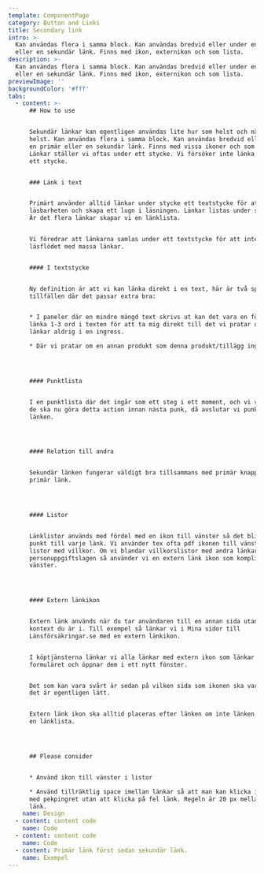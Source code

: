 ```yaml
---
template: ComponentPage
category: Button and Links
title: Secondary link
intro: >-
  Kan användas flera i samma block. Kan användas bredvid eller under en primär
  eller en sekundär länk. Finns med ikon, externikon och som lista. 
description: >-
  Kan användas flera i samma block. Kan användas bredvid eller under en primär
  eller en sekundär länk. Finns med ikon, externikon och som lista. 
previewImage: ''
backgroundColor: '#fff'
tabs:
  - content: >-
      ## How to use


      Sekundär länkar kan egentligen användas lite hur som helst och när som
      helst. Kan användas flera i samma block. Kan användas bredvid eller under
      en primär eller en sekundär länk. Finns med vissa ikoner och som listor.
      Länkar ställer vi oftas under ett stycke. Vi försöker inte länka direkt i
      ett stycke.


      ### Länk i text


      Primärt använder alltid länkar under stycke ett textstycke för att främja
      läsbarheten och skapa ett lugn i läsningen. Länkar listas under stycket.
      Är det flera länkar skapar vi en länklista.


      Vi föredrar att länkarna samlas under ett textstycke för att inte störa
      läsflödet med massa länkar.


      #### I textstycke


      Ny definition är att vi kan länka direkt i en text, här är två specifika
      tillfällen där det passar extra bra:


      * I paneler där en mindre mängd text skrivs ut kan det vara en fördel att
      länka 1-3 ord i texten för att ta mig direkt till det vi pratar om. Vi
      länkar aldrig i en ingress.

      * Där vi pratar om en annan produkt som denna produkt/tillägg ingår i.




      #### Punktlista


      I en punktlista där det ingår som ett steg i ett moment, och vi vill att
      de ska nu göra detta action innan nästa punk, då avslutar vi punkten med
      länken.




      #### Relation till andra


      Sekundär länken fungerar väldigt bra tillsammans med primär knapp och
      primär länk.




      #### Listor


      Länklistor används med fördel med en ikon till vänster så det blir som en
      punkt till varje länk. Vi använder tex ofta pdf ikonen till vänster i
      listor med villkor. Om vi blandar villkorslistor med andra länkar som
      personuppgiftslagen så använder vi en extern länk ikon som kompliment till
      vänster.




      #### Extern länkikon


      Extern länk används när du tar användaren till en annan sida utanför det
      kontext du är i. Till exempel så länkar vi i Mina sidor till
      Länsförsäkringar.se med en extern länkikon.


      I köptjänsterna länkar vi alla länkar med extern ikon som länkar ut ur
      formuläret och öppnar dem i ett nytt fönster.


      Det som kan vara svårt är sedan på vilken sida som ikonen ska vara, men
      det är egentligen lätt.


      Extern länk ikon ska alltid placeras efter länken om inte länken ingår i
      en länklista.




      ## Please consider


      * Använd ikon till vänster i listor

      * Använd tillräktlig space imellan länkar så att man kan klicka i mobilen
      med pekpingret utan att klicka på fel länk. Regeln är 20 px mellan varje
      länk.
    name: Design
  - content: content code
    name: Code
  - content: content code
    name: Code
  - content: Primär länk först sedan sekundär länk.
    name: Exempel
---
```


